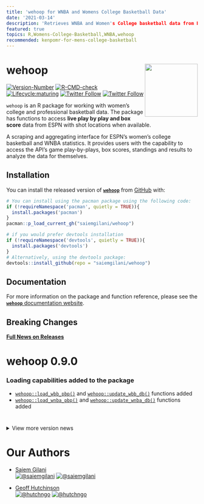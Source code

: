 ```yaml
---
title: 'wehoop for WNBA and Womens College Basketball Data'
date: '2021-03-14'
description: 'Retrieves WNBA and Women's College basketball data from ESPN.'
featured: true
topics: R,Womens-College-Basketball,WNBA,wehoop
recommended: kenpomr-for-mens-college-basketball
---
```


# wehoop <a href='http://saiemgilani.github.io/wehoop'><img src="man/figures/logo.png" align="right" height="139"/></a>

<!-- badges: start -->

[![Version-Number](https://img.shields.io/github/r-package/v/saiemgilani/wehoop?label=wehoop&logo=R&style=for-the-badge)](https://github.com/saiemgilani/wehoop)
[![R-CMD-check](https://img.shields.io/github/workflow/status/saiemgilani/wehoop/R-CMD-check?label=R-CMD-Check&logo=R&logoColor=blue&style=for-the-badge)](https://github.com/saiemgilani/wehoop/actions/workflows/R-CMD-check.yaml)
[![Lifecycle:maturing](https://img.shields.io/badge/lifecycle-maturing-blue.svg?style=for-the-badge&logo=github)](https://github.com/saiemgilani/wehoop)
[![Twitter
Follow](https://img.shields.io/twitter/follow/saiemgilani?color=blue&label=%40saiemgilani&logo=twitter&style=for-the-badge)](https://twitter.com/saiemgilani)
[![Twitter
Follow](https://img.shields.io/twitter/follow/hutchngo?color=blue&label=%40hutchngo&logo=twitter&style=for-the-badge)](https://twitter.com/hutchngo)

<!-- badges: end -->

`wehoop` is an R package for working with women’s college and
professional basketball data. The package has functions to access **live
play by play and box score** data from ESPN with shot locations when
available.

A scraping and aggregating interface for ESPN’s women’s college
basketball and WNBA statistics. It provides users with the capability to
access the API’s game play-by-plays, box scores, standings and results
to analyze the data for themselves.

## Installation

You can install the released version of
[**`wehoop`**](https://github.com/saiemgilani/wehoop/) from
[GitHub](https://github.com/saiemgilani/wehoop) with:

``` r
# You can install using the pacman package using the following code:
if (!requireNamespace('pacman', quietly = TRUE)){
  install.packages('pacman')
}
pacman::p_load_current_gh("saiemgilani/wehoop")
```

``` r
# if you would prefer devtools installation
if (!requireNamespace('devtools', quietly = TRUE)){
  install.packages('devtools')
}
# Alternatively, using the devtools package:
devtools::install_github(repo = "saiemgilani/wehoop")
```

## Documentation

For more information on the package and function reference, please see
the [**`wehoop`** documentation
website](https://saiemgilani.github.io/wehoop/).

## **Breaking Changes**

[**Full News on
Releases**](https://saiemgilani.github.io/wehoop/news/index.html)

# **wehoop 0.9.0**

### **Loading capabilities added to the package**

  - [`wehoop::load_wbb_pbp()`](https://saiemgilani.github.io/wehoop/reference/load_wbb_pbp.html)
    and
    [`wehoop::update_wbb_db()`](https://saiemgilani.github.io/wehoop/reference/update_wbb_db.html)
    functions added
  - [`wehoop::load_wnba_pbp()`](https://saiemgilani.github.io/wehoop/reference/load_wnba_pbp.html)
    and
    [`wehoop::update_wnba_db()`](https://saiemgilani.github.io/wehoop/reference/update_wnba_db.html)
    functions added

# 

<details>

<summary>View more version news</summary>

## **wehoop 0.3.0**

### **Dependencies**

  - `R` version 3.5.0 or greater dependency added
  - `purrr` version 0.3.0 or greater dependency added
  - `rvest` version 1.0.0 or greater dependency added
  - `progressr` version 0.6.0 or greater dependency added
  - `usethis` version 1.6.0 or greater dependency added
  - `xgboost` version 1.1.0 or greater dependency added
  - `tidyr` version 1.0.0 or greater dependency added
  - `stringr` version 1.3.0 or greater dependency added
  - `tibble` version 3.0.0 or greater dependency added
  - `furrr` dependency added
  - `future` dependency added

### **Test coverage**

  - Added tests for all ESPN functions

### **Function Naming Convention Change**

  - Similarly, data and metrics sourced from ESPN will begin with
    `espn_` as opposed to `wbb_` or `wnba_`.

  - Data sourced directly from the NCAA website will start the function
    with `ncaa_`

## **v0.2.0**: Support for ESPN’s WNBA game data

See the following six functions:

  - [`wehoop::wnba_espn_game_all()`](https://saiemgilani.github.io/wehoop/reference/wnba_espn_game_all.html)
  - [`wehoop::wnba_espn_pbp()`](https://saiemgilani.github.io/wehoop/reference/wnba_espn_pbp.html)
  - [`wehoop::wnba_espn_team_box()`](https://saiemgilani.github.io/wehoop/reference/wnba_espn_team_box.html)
  - [`wehoop::wnba_espn_player_box()`](https://saiemgilani.github.io/wehoop/reference/wnba_espn_player_box.html)
  - [`wehoop::wnba_espn_teams()`](https://saiemgilani.github.io/wehoop/reference/wnba_espn_teams.html)
  - [`wehoop::wnba_espn_scoreboard()`](https://saiemgilani.github.io/wehoop/reference/wnba_espn_scoreboard.html)

## **v0.1.0**: Support for ESPN’s women’s college basketball game data and NCAA NET Rankings

See the following eight functions:

  - [`wehoop::wbb_espn_game_all()`](https://saiemgilani.github.io/wehoop/reference/wbb_espn_game_all.html)

  - [`wehoop::wbb_espn_pbp()`](https://saiemgilani.github.io/wehoop/reference/wbb_espn_pbp.html)

  - [`wehoop::wbb_espn_team_box()`](https://saiemgilani.github.io/wehoop/reference/wbb_espn_team_box.html)

  - [`wehoop::wbb_espn_player_box()`](https://saiemgilani.github.io/wehoop/reference/wbb_espn_player_box.html)

  - [`wehoop::wbb_espn_teams()`](https://saiemgilani.github.io/wehoop/reference/wbb_espn_teams.html)

<!-- - [```wehoop::wbb_espn_conferences()```](https://saiemgilani.github.io/wehoop/reference/wbb_espn_conferences.html)  -->

  - [`wehoop::wbb_espn_scoreboard()`](https://saiemgilani.github.io/wehoop/reference/wbb_espn_scoreboard.html)
  - [`wehoop::wbb_ncaa_NET_rankings()`](https://saiemgilani.github.io/wehoop/reference/wbb_ncaa_NET_rankings.html)
  - [`wehoop::wbb_rankings()`](https://saiemgilani.github.io/wehoop/reference/wbb_rankings.html)

</details>

# **Our Authors**

  - [Saiem Gilani](https://twitter.com/saiemgilani)  
    <a href="https://twitter.com/saiemgilani" target="blank"><img src="https://img.shields.io/twitter/follow/saiemgilani?color=blue&label=%40saiemgilani&logo=twitter&style=for-the-badge" alt="@saiemgilani" /></a>
    <a href="https://github.com/saiemgilani" target="blank"><img src="https://img.shields.io/github/followers/saiemgilani?color=eee&logo=Github&style=for-the-badge" alt="@saiemgilani" /></a>

  - [Geoff Hutchinson](https://twitter.com/hutchngo)  
    <a href="https://twitter.com/hutchngo" target="blank"><img src="https://img.shields.io/twitter/follow/hutchngo?color=blue&label=%40hutchngo&logo=twitter&style=for-the-badge" alt="@hutchngo" /></a>
    <a href="https://github.com/hutchngo" target="blank"><img src="https://img.shields.io/github/followers/hutchngo?color=eee&logo=Github&style=for-the-badge" alt="@hutchngo" /></a>
